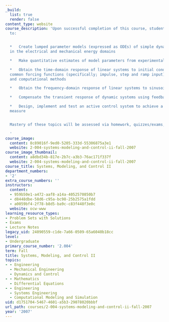 ```yaml
---
_build:
  list: true
  render: false
content_type: website
course_description: 'Upon successful completion of this course, students will be able
  to:


  *   Create lumped parameter models (expressed as ODEs) of simple dynamic systems
  in the electrical and mechanical energy domains

  *   Make quantitative estimates of model parameters from experimental measurements

  *   Obtain the time-domain response of linear systems to initial conditions and/or
  common forcing functions (specifically; impulse, step and ramp input) by both analytical
  and computational methods

  *   Obtain the frequency-domain response of linear systems to sinusoidal inputs

  *   Compensate the transient response of dynamic systems using feedback techniques

  *   Design, implement and test an active control system to achieve a desired performance
  measure


  Mastery of these topics will be assessed via homework, quizzes/exams, and lab assignments.

  '
course_image:
  content: 8c89016f-9ed0-5205-333d-55306875a3e1
  website: 2-004-systems-modeling-and-control-ii-fall-2007
course_image_thumbnail:
  content: a8dbd34b-817e-2b7c-a3b3-76ac171f337f
  website: 2-004-systems-modeling-and-control-ii-fall-2007
course_title: Systems, Modeling, and Control II
department_numbers:
- '2'
extra_course_numbers: ''
instructors:
  content:
  - 959b50e1-a472-aaf8-a14a-4052570850b7
  - d8448dbe-58d6-c95a-bc98-25b2575a1fdd
  - a0059bf4-2f78-b8d5-ba9c-c83f448f3e0c
  website: ocw-www
learning_resource_types:
- Problem Sets with Solutions
- Exams
- Lecture Notes
legacy_uid: 24090559-c1de-7a66-0509-65a6040b18cc
level:
- Undergraduate
primary_course_number: '2.004'
term: Fall
title: Systems, Modeling, and Control II
topics:
- - Engineering
  - Mechanical Engineering
  - Dynamics and Control
- - Mathematics
  - Differential Equations
- - Engineering
  - Systems Engineering
  - Computational Modeling and Simulation
uid: d1751704-5467-4601-a5b3-29078020bbbf
url_path: courses/2-004-systems-modeling-and-control-ii-fall-2007
year: '2007'
---
```

